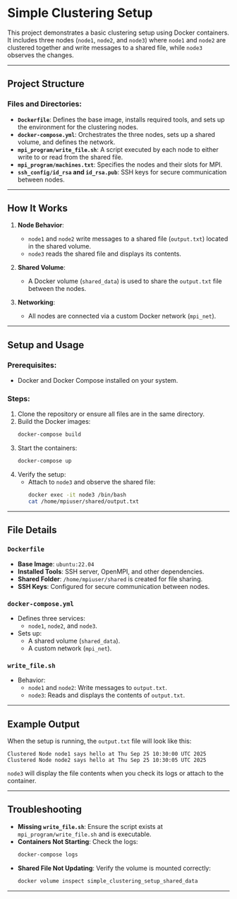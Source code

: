 # Simple Clustering Setup

This project demonstrates a basic clustering setup using Docker containers. It includes three nodes (`node1`, `node2`, and `node3`) where `node1` and `node2` are clustered together and write messages to a shared file, while `node3` observes the changes.

---

## Project Structure

### Files and Directories:
- **`Dockerfile`**: Defines the base image, installs required tools, and sets up the environment for the clustering nodes.
- **`docker-compose.yml`**: Orchestrates the three nodes, sets up a shared volume, and defines the network.
- **`mpi_program/write_file.sh`**: A script executed by each node to either write to or read from the shared file.
- **`mpi_program/machines.txt`**: Specifies the nodes and their slots for MPI.
- **`ssh_config/id_rsa` and `id_rsa.pub`**: SSH keys for secure communication between nodes.

---

## How It Works

1. **Node Behavior**:
   - `node1` and `node2` write messages to a shared file (`output.txt`) located in the shared volume.
   - `node3` reads the shared file and displays its contents.

2. **Shared Volume**:
   - A Docker volume (`shared_data`) is used to share the `output.txt` file between the nodes.

3. **Networking**:
   - All nodes are connected via a custom Docker network (`mpi_net`).

---

## Setup and Usage

### Prerequisites:
- Docker and Docker Compose installed on your system.

### Steps:
1. Clone the repository or ensure all files are in the same directory.
2. Build the Docker images:
   ```bash
   docker-compose build
   ```
3. Start the containers:
   ```bash
   docker-compose up
   ```
4. Verify the setup:
   - Attach to `node3` and observe the shared file:
     ```bash
     docker exec -it node3 /bin/bash
     cat /home/mpiuser/shared/output.txt
     ```

---

## File Details

### `Dockerfile`
- **Base Image**: `ubuntu:22.04`
- **Installed Tools**: SSH server, OpenMPI, and other dependencies.
- **Shared Folder**: `/home/mpiuser/shared` is created for file sharing.
- **SSH Keys**: Configured for secure communication between nodes.

### `docker-compose.yml`
- Defines three services:
  - `node1`, `node2`, and `node3`.
- Sets up:
  - A shared volume (`shared_data`).
  - A custom network (`mpi_net`).

### `write_file.sh`
- Behavior:
  - `node1` and `node2`: Write messages to `output.txt`.
  - `node3`: Reads and displays the contents of `output.txt`.

---

## Example Output

When the setup is running, the `output.txt` file will look like this:

```
Clustered Node node1 says hello at Thu Sep 25 10:30:00 UTC 2025
Clustered Node node2 says hello at Thu Sep 25 10:30:05 UTC 2025
```

`node3` will display the file contents when you check its logs or attach to the container.

---

## Troubleshooting

- **Missing `write_file.sh`**:
  Ensure the script exists at `mpi_program/write_file.sh` and is executable.
- **Containers Not Starting**:
  Check the logs:
  ```bash
  docker-compose logs
  ```
- **Shared File Not Updating**:
  Verify the volume is mounted correctly:
  ```bash
  docker volume inspect simple_clustering_setup_shared_data
  ```

---
